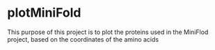 # plotMiniFold
This purpose of this project is to plot the proteins used in the MiniFlod project, based on the coordinates of the amino acids
